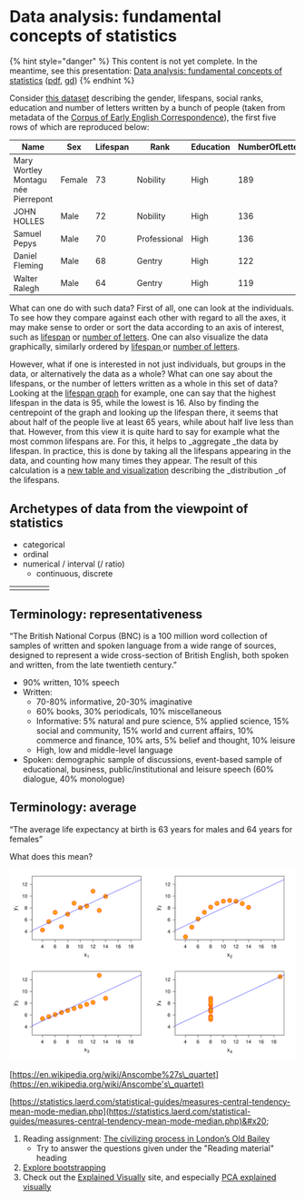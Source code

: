 # Data analysis: fundamental concepts of statistics

{% hint style="danger" %}
This content is not yet complete. In the meantime, see this presentation: [Data analysis: fundamental concepts of statistics](https://docs.google.com/presentation/d/e/2PACX-1vR7OYZauaLDOFf3M2ACynBcW77Ezx7SDSh5heLEzxOdc0ExMujU5t7GpksgdHpXbQKE9mpYPxlWT6c-/pub?start=false\&loop=false\&delayms=3000) ([pdf](http://docs.google.com/presentation/d/1LYYXZJ3WOHCThv\_i4fA\_anx\_s0LkYxFQ0wzJpC8KaSk/export/pdf), [gd](https://docs.google.com/presentation/d/1LYYXZJ3WOHCThv\_i4fA\_anx\_s0LkYxFQ0wzJpC8KaSk/edit?usp=sharing))
{% endhint %}

Consider [this dataset](https://docs.google.com/spreadsheets/d/154ShU7S8ykod5XU7N4zgygZOzXY4ztLCO\_KBD7U6zxI/edit?usp=sharing) describing the gender, lifespans, social ranks, education and number of letters written by a bunch of people (taken from metadata of the [Corpus of Early English Correspondence](http://www.helsinki.fi/varieng/CoRD/corpora/CEEC/index.html)), the first five rows of which are reproduced below:&#x20;

| Name                                | Sex    | Lifespan | Rank         | Education | NumberOfLetters |
| ----------------------------------- | ------ | -------- | ------------ | --------- | --------------- |
| Mary Wortley Montagu née Pierrepont | Female | 73       | Nobility     | High      | 189             |
| JOHN HOLLES                         | Male   | 72       | Nobility     | High      | 136             |
| Samuel Pepys                        | Male   | 70       | Professional | High      | 136             |
| Daniel Fleming                      | Male   | 68       | Gentry       | High      | 122             |
| Walter Ralegh                       | Male   | 64       | Gentry       | High      | 119             |

What can one do with such data? First of all, one can look at the individuals. To see how they compare against each other with regard to all the axes, it may make sense to order or sort the data according to an axis of interest, such as [lifespan](https://docs.google.com/spreadsheets/d/154ShU7S8ykod5XU7N4zgygZOzXY4ztLCO\_KBD7U6zxI/edit#gid=1232246814) or [number of letters](https://docs.google.com/spreadsheets/d/154ShU7S8ykod5XU7N4zgygZOzXY4ztLCO\_KBD7U6zxI/edit#gid=1253333531). One can also visualize the data graphically, similarly ordered by [lifespan ](https://plot.ly/\~jiemakel/39/#/)or [number of letters](https://plot.ly/\~jiemakel/41/#/).

However, what if one is interested in not just individuals, but groups in the data, or alternatively the data as a whole? What can one say about the lifespans, or the number of letters written as a whole in this set of data? Looking at the [lifespan graph](https://plot.ly/\~jiemakel/39/#/) for example, one can say that the highest lifespan in the data is 95, while the lowest is 16. Also by finding the centrepoint of the graph and looking up the lifespan there, it seems that about half of the people live at least 65 years, while about half live less than that. However, from this view it is quite hard to say for example what the most common lifespans are. For this, it helps to _aggregate _the data by lifespan. In practice, this is done by taking all the lifespans appearing in the data, and counting how many times they appear. The result of this calculation is a [new table and visualization](https://docs.google.com/spreadsheets/d/154ShU7S8ykod5XU7N4zgygZOzXY4ztLCO\_KBD7U6zxI/edit#gid=904052074) describing the _distribution _of the lifespans.



## Archetypes of data from the viewpoint of statistics

* categorical
* ordinal
* numerical / interval (/ ratio)
  * continuous, discrete

|   |   |   |   |   |
| - | - | - | - | - |
|   |   |   |   |   |

## Terminology: representativeness

“The British National Corpus (BNC) is a 100 million word collection of samples of written and spoken language from a wide range of sources, designed to represent a wide cross-section of British English, both spoken and written, from the late twentieth century.”

* 90% written, 10% speech
* Written:&#x20;
  * 70-80% informative, 20-30% imaginative
  * 60% books, 30% periodicals, 10% miscellaneous
  * Informative: 5% natural and pure science, 5% applied science, 15% social and community, 15% world and current affairs, 10% commerce and finance, 10% arts, 5% belief and thought, 10% leisure
  * High, low and middle-level language
* Spoken: demographic sample of discussions, event-based sample of educational, business, public/institutional and leisure speech (60% dialogue, 40% monologue)

## Terminology: average

“The average life expectancy at birth is 63 years for males and 64 years for females”

What does this mean?



![Anscombe's quartet, a set of datasets that have identical descriptive statistics (means, variances, correlation)](<../.gitbook/assets/image (3).png>)

[https://en.wikipedia.org/wiki/Anscombe%27s\_quartet](https://en.wikipedia.org/wiki/Anscombe's\_quartet)

[https://statistics.laerd.com/statistical-guides/measures-central-tendency-mean-mode-median.php](https://statistics.laerd.com/statistical-guides/measures-central-tendency-mean-mode-median.php)&#x20;

1. Reading assignment: [The civilizing process in London’s Old Bailey](https://www.ncbi.nlm.nih.gov/pmc/articles/PMC4084475/pdf/pnas.201405984.pdf)
   * Try to answer the questions given under the "Reading material" heading
2. [Explore bootstrapping](http://www.lock5stat.com/StatKey/bootstrap\_1\_quant/bootstrap\_1\_quant.html)
3. Check out the [Explained Visually](http://setosa.io/ev/) site, and especially [PCA explained visually](http://setosa.io/ev/principal-component-analysis/)

##

